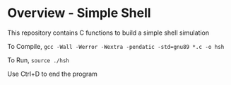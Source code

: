 # Overview - Simple Shell
This repository contains C functions to build a simple shell simulation

To Compile,
	```gcc -Wall -Werror -Wextra -pendatic -std=gnu89 *.c -o hsh```

To Run,
	```source ./hsh```

Use Ctrl+D to end the program
